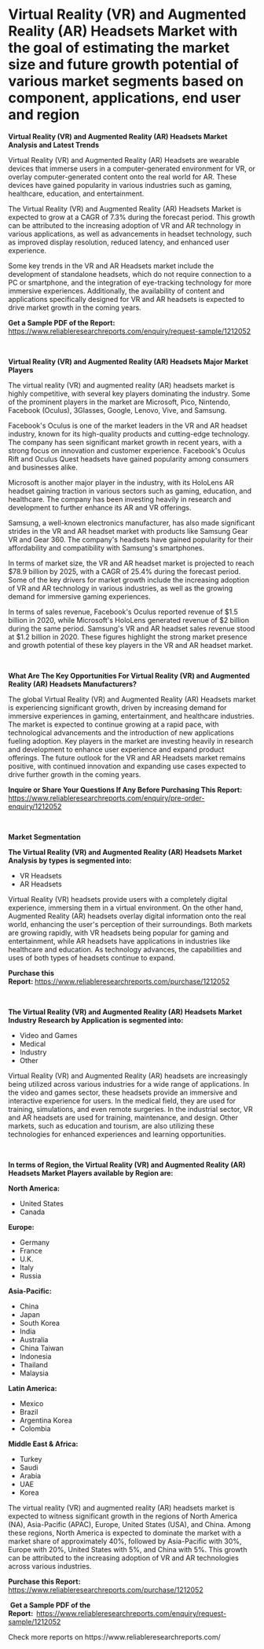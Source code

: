 <p><h1>Virtual Reality (VR) and Augmented Reality (AR) Headsets Market with the goal of estimating the market size and future growth potential of various market segments based on component, applications, end user and region</h1></p><p><strong>Virtual Reality (VR) and Augmented Reality (AR) Headsets Market Analysis and Latest Trends</strong></p>
<p><p>Virtual Reality (VR) and Augmented Reality (AR) Headsets are wearable devices that immerse users in a computer-generated environment for VR, or overlay computer-generated content onto the real world for AR. These devices have gained popularity in various industries such as gaming, healthcare, education, and entertainment.</p><p>The Virtual Reality (VR) and Augmented Reality (AR) Headsets Market is expected to grow at a CAGR of 7.3% during the forecast period. This growth can be attributed to the increasing adoption of VR and AR technology in various applications, as well as advancements in headset technology, such as improved display resolution, reduced latency, and enhanced user experience.</p><p>Some key trends in the VR and AR Headsets market include the development of standalone headsets, which do not require connection to a PC or smartphone, and the integration of eye-tracking technology for more immersive experiences. Additionally, the availability of content and applications specifically designed for VR and AR headsets is expected to drive market growth in the coming years.</p></p>
<p><strong>Get a Sample PDF of the Report:&nbsp;</strong> <a href="https://www.reliableresearchreports.com/enquiry/request-sample/1212052">https://www.reliableresearchreports.com/enquiry/request-sample/1212052</a></p>
<p>&nbsp;</p>
<p><strong>Virtual Reality (VR) and Augmented Reality (AR) Headsets Major Market Players</strong></p>
<p><p>The virtual reality (VR) and augmented reality (AR) headsets market is highly competitive, with several key players dominating the industry. Some of the prominent players in the market are Microsoft, Pico, Nintendo, Facebook (Oculus), 3Glasses, Google, Lenovo, Vive, and Samsung.</p><p>Facebook's Oculus is one of the market leaders in the VR and AR headset industry, known for its high-quality products and cutting-edge technology. The company has seen significant market growth in recent years, with a strong focus on innovation and customer experience. Facebook's Oculus Rift and Oculus Quest headsets have gained popularity among consumers and businesses alike.</p><p>Microsoft is another major player in the industry, with its HoloLens AR headset gaining traction in various sectors such as gaming, education, and healthcare. The company has been investing heavily in research and development to further enhance its AR and VR offerings.</p><p>Samsung, a well-known electronics manufacturer, has also made significant strides in the VR and AR headset market with products like Samsung Gear VR and Gear 360. The company's headsets have gained popularity for their affordability and compatibility with Samsung's smartphones.</p><p>In terms of market size, the VR and AR headset market is projected to reach $78.9 billion by 2025, with a CAGR of 25.4% during the forecast period. Some of the key drivers for market growth include the increasing adoption of VR and AR technology in various industries, as well as the growing demand for immersive gaming experiences.</p><p>In terms of sales revenue, Facebook's Oculus reported revenue of $1.5 billion in 2020, while Microsoft's HoloLens generated revenue of $2 billion during the same period. Samsung's VR and AR headset sales revenue stood at $1.2 billion in 2020. These figures highlight the strong market presence and growth potential of these key players in the VR and AR headset market.</p></p>
<p>&nbsp;</p>
<p><strong>What Are The Key Opportunities For Virtual Reality (VR) and Augmented Reality (AR) Headsets Manufacturers?</strong></p>
<p><p>The global Virtual Reality (VR) and Augmented Reality (AR) Headsets market is experiencing significant growth, driven by increasing demand for immersive experiences in gaming, entertainment, and healthcare industries. The market is expected to continue growing at a rapid pace, with technological advancements and the introduction of new applications fueling adoption. Key players in the market are investing heavily in research and development to enhance user experience and expand product offerings. The future outlook for the VR and AR Headsets market remains positive, with continued innovation and expanding use cases expected to drive further growth in the coming years.</p></p>
<p><strong>Inquire or Share Your Questions If Any Before Purchasing This Report:</strong> <a href="https://www.reliableresearchreports.com/enquiry/pre-order-enquiry/1212052">https://www.reliableresearchreports.com/enquiry/pre-order-enquiry/1212052</a></p>
<p>&nbsp;</p>
<p><strong>Market Segmentation</strong></p>
<p><strong>The Virtual Reality (VR) and Augmented Reality (AR) Headsets Market Analysis by types is segmented into:</strong></p>
<p><ul><li>VR Headsets</li><li>AR Headsets</li></ul></p>
<p><p>Virtual Reality (VR) headsets provide users with a completely digital experience, immersing them in a virtual environment. On the other hand, Augmented Reality (AR) headsets overlay digital information onto the real world, enhancing the user's perception of their surroundings. Both markets are growing rapidly, with VR headsets being popular for gaming and entertainment, while AR headsets have applications in industries like healthcare and education. As technology advances, the capabilities and uses of both types of headsets continue to expand.</p></p>
<p><strong>Purchase this Report:&nbsp;</strong><a href="https://www.reliableresearchreports.com/purchase/1212052">https://www.reliableresearchreports.com/purchase/1212052</a></p>
<p>&nbsp;</p>
<p><strong>The Virtual Reality (VR) and Augmented Reality (AR) Headsets Market Industry Research by Application is segmented into:</strong></p>
<p><ul><li>Video and Games</li><li>Medical</li><li>Industry</li><li>Other</li></ul></p>
<p><p>Virtual Reality (VR) and Augmented Reality (AR) headsets are increasingly being utilized across various industries for a wide range of applications. In the video and games sector, these headsets provide an immersive and interactive experience for users. In the medical field, they are used for training, simulations, and even remote surgeries. In the industrial sector, VR and AR headsets are used for training, maintenance, and design. Other markets, such as education and tourism, are also utilizing these technologies for enhanced experiences and learning opportunities.</p></p>
<p>&nbsp;</p>
<p><strong>In terms of Region, the Virtual Reality (VR) and Augmented Reality (AR) Headsets Market Players available by Region are:</strong></p>
<p>
    <p> <strong> North America: </strong>
        <ul>
            <li>United States</li>
            <li>Canada</li>
        </ul>
        </p> 
    <p> <strong> Europe: </strong>
        <ul>
            <li>Germany</li>
            <li>France</li>
            <li>U.K.</li>
            <li>Italy</li>
            <li>Russia</li>
        </ul>
        </p> 
    <p> <strong> Asia-Pacific: </strong>
        <ul>
            <li>China</li>
            <li>Japan</li>
            <li>South Korea</li>
            <li>India</li>
            <li>Australia</li>
            <li>China Taiwan</li>
            <li>Indonesia</li>
            <li>Thailand</li>
            <li>Malaysia</li>
        </ul>
        </p> 
    <p> <strong> Latin America: </strong>
        <ul>
            <li>Mexico</li>
            <li>Brazil</li>
            <li>Argentina Korea</li>
            <li>Colombia</li>
        </ul>
        </p> 
    <p> <strong> Middle East & Africa: </strong>
        <ul>
            <li>Turkey</li>
            <li>Saudi</li>
            <li>Arabia</li>
            <li>UAE</li>
            <li>Korea</li>
        </ul>
    </p>
    </p>
<p><p>The virtual reality (VR) and augmented reality (AR) headsets market is expected to witness significant growth in the regions of North America (NA), Asia-Pacific (APAC), Europe, United States (USA), and China. Among these regions, North America is expected to dominate the market with a market share of approximately 40%, followed by Asia-Pacific with 30%, Europe with 20%, United States with 5%, and China with 5%. This growth can be attributed to the increasing adoption of VR and AR technologies across various industries.</p></p>
<p><strong>Purchase this Report: </strong><a href="https://www.reliableresearchreports.com/purchase/1212052">https://www.reliableresearchreports.com/purchase/1212052</a></p>
<p>&nbsp;<strong>Get a Sample PDF of the Report:&nbsp;&nbsp;</strong><a href="https://www.reliableresearchreports.com/enquiry/request-sample/1212052">https://www.reliableresearchreports.com/enquiry/request-sample/1212052</a></p>
<p><strong></strong></p>
<p>Check more reports on https://www.reliableresearchreports.com/</p>